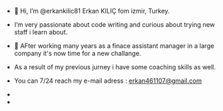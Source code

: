 - 👋 Hi, I’m @erkankilic81 Erkan KILIÇ fom izmir, Turkey.

 - I’m very passionate about code writing and curious about trying new staff i learn about.

-  👀 AFter working many years as a finace assistant manager in a large company it's now time for a new challange.
 
  - As a result of my previous jurney i have some coaching skills as well.

  - You can 7/24 reach my e-mail adress : erkan461107@gmail.com
-  
-

<!---
erkankilic81/erkankilic81 is a ✨ special ✨ repository because its `README.md` (this file) appears on your GitHub profile.
You can click the Preview link to take a look at your changes.
--->
